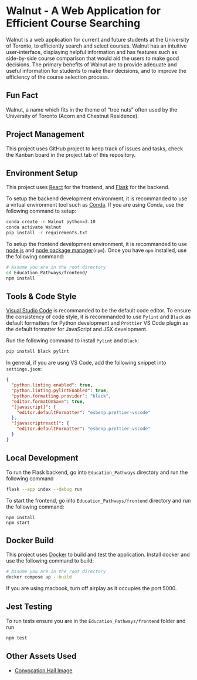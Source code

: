 # Walnut - A Web Application for Efficient Course Searching

Walnut is a web application for current and future students at the University of Toronto, to efficiently search and select courses. Walnut has an intuitive user-interface, displaying helpful information and has features such as side-by-side course comparison that would aid the users to make good decisions. The primary benefits of Walnut are to provide adequate and useful information for students to make their decisions, and to improve the efficiency of the course selection process.

## Fun Fact

Walnut, a name which fits in the theme of “tree nuts” often used by the University of Toronto (Acorn and Chestnut Residence).

## Project Management

This project uses GitHub project to keep track of issues and tasks, check the Kanban board in the project tab of this repository.

## Environment Setup

This project uses [React](https://reactjs.org/) for the frontend, and [Flask](https://flask.palletsprojects.com/en/2.2.x/) for the backend.

To setup the backend development environment, it is recommanded to use a virtual environment tool such as [Conda](https://docs.conda.io/en/latest/miniconda.html). If you are using Conda, use the following command to setup:

```sh
conda create -n Walnut python=3.10
conda activate Walnut
pip install -r requirements.txt
```

To setup the frontend development environment, it is recommanded to use [node.js](https://nodejs.org/en/) and [node package manager](https://www.npmjs.com/)(`npm`). Once you have `npm` installed, use the following command:

```sh
# Assume you are in the root directory
cd Education_Pathways/frontend/
npm install
```

## Tools & Code Style

[Visual Studio Code](https://code.visualstudio.com/) is recommanded to be the default code editor. To ensure the consistency of code style, it is recommanded to use `Pylint` and `Black` as default formatters for Python development and `Prettier` VS Code plugin as the default formatter for JavaScript and JSX development.

Run the following command to install `Pylint` and `Black`:

```sh
pip install black pylint
```

In general, if you are usng VS Code, add the following snippet into `settings.json`:

```json
{
  "python.linting.enabled": true,
  "python.linting.pylintEnabled": true,
  "python.formatting.provider": "black",
  "editor.formatOnSave": true,
  "[javascript]": {
    "editor.defaultFormatter": "esbenp.prettier-vscode"
  },
  "[javascriptreact]": {
    "editor.defaultFormatter": "esbenp.prettier-vscode"
  }
}
```

## Local Development

To run the Flask backend, go into `Education_Pathways` directory and run the following command

```sh
flask --app index --debug run
```

To start the frontend, go into `Education_Pathways/frontend` directory and run the following command:

```
npm install
npm start
```

## Docker Build

This project uses [Docker](https://www.docker.com/) to build and test the application. Install docker and use the following command to build:

```sh
# Assume you are in the root directory
docker compose up --build
```

If you are using macbook, turn off airplay as it occupies the port 5000.

## Jest Testing

To run tests ensure you are in the `Education_Pathways/frontend` folder and run

```sh
npm test
```

## Other Assets Used

- [Convocation Hall Image](https://unsplash.com/photos/dGsEismPga4)
